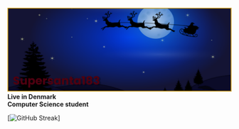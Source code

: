 ![](https://github.com/supersanta183/supersanta183/blob/main/banner.png)
**Live in Denmark**     
**Computer Science student**

[![GitHub Streak](http://github-readme-streak-stats.herokuapp.com?user=supersanta183&theme=transparent&hide_border=true&date_format=M%20j%5B%2C%20Y%5D)]
<!--
**supersanta183/supersanta183** is a ✨ _special_ ✨ repository because its `README.md` (this file) appears on your GitHub profile.

-->
